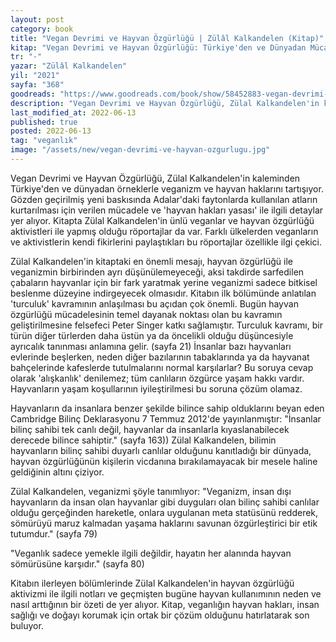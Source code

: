 ```yaml
---
layout: post
category: book
title: "Vegan Devrimi ve Hayvan Özgürlüğü | Zülâl Kalkandelen (Kitap)"
kitap: "Vegan Devrimi ve Hayvan Özgürlüğü: Türkiye'den ve Dünyadan Mücadele Örnekleriyle"
tr: "-"
yazar: "Zülâl Kalkandelen"
yil: "2021"
sayfa: "368"
goodreads: "https://www.goodreads.com/book/show/58452883-vegan-devrimi-ve-hayvan-zg-rl"
description: "Vegan Devrimi ve Hayvan Özgürlüğü, Zülal Kalkandelen'in kaleminden Türkiye'den ve dünyadan örneklerle veganizm ve hayvan haklarını tartışıyor."
last_modified_at: 2022-06-13
published: true
posted: 2022-06-13
tag: "veganlık"
image: "/assets/new/vegan-devrimi-ve-hayvan-ozgurlugu.jpg"
---
```


Vegan Devrimi ve Hayvan Özgürlüğü, Zülal Kalkandelen'in kaleminden Türkiye'den ve dünyadan örneklerle veganizm ve hayvan haklarını tartışıyor. Gözden geçirilmiş yeni baskısında Adalar'daki faytonlarda kullanılan atların kurtarılması için verilen mücadele ve 'hayvan hakları yasası' ile ilgili detaylar yer alıyor. Kitapta Zülal Kalkandelen'in ünlü veganlar ve hayvan özgürlüğü aktivistleri ile yapmış olduğu röportajlar da var. Farklı ülkelerden veganların ve aktivistlerin kendi fikirlerini paylaştıkları bu röportajlar özellikle ilgi çekici.

Zülal Kalkandelen'in kitaptaki en önemli mesajı, hayvan özgürlüğü ile veganizmin birbirinden ayrı düşünülemeyeceği, aksi takdirde sarfedilen çabaların hayvanlar için bir fark yaratmak yerine veganizmi sadece bitkisel beslenme düzeyine indirgeyecek olmasıdır. Kitabın ilk bölümünde anlatılan 'turculuk' kavramının anlaşılması bu açıdan çok önemli. Bugün hayvan özgürlüğü mücadelesinin temel dayanak noktası olan bu kavramın geliştirilmesine felsefeci Peter Singer katkı sağlamıştır. Turculuk kavramı, bir türün diğer türlerden daha üstün ya da öncelikli olduğu düşüncesiyle ayrıcalık tanınması anlamına gelir. (sayfa 21) İnsanlar bazı hayvanları evlerinde beşlerken, neden diğer bazılarının tabaklarında ya da hayvanat bahçelerinde kafeslerde tutulmalarını normal karşılarlar? Bu soruya cevap olarak 'alışkanlık' denilemez; tüm canlıların özgürce yaşam hakkı vardır. Hayvanların yaşam koşullarının iyileştirilmesi bu soruna çözüm olamaz.

Hayvanların da insanlara benzer şekilde bilince sahip olduklarını beyan eden Cambridge Bilinç Deklarasyonu 7 Temmuz 2012'de yayınlanmıştır: "İnsanlar bilinç sahibi tek canlı değil, hayvanlar da insanlarla kıyaslanabilecek derecede bilince sahiptir." (sayfa 163)) Zülal Kalkandelen, bilimin hayvanların bilinç sahibi duyarlı canlılar olduğunu kanıtladığı bir dünyada, hayvan özgürlüğünün kişilerin vicdanına bırakılamayacak bir mesele haline geldiğinin altını çiziyor.

Zülal Kalkandelen, veganizmi şöyle tanımlıyor:
"Veganizm, insan dışı hayvanların da insan olan hayvanlar gibi duyguları olan bilinç sahibi canlılar olduğu gerçeğinden hareketle, onlara uygulanan meta statüsünü redderek, sömürüyü maruz kalmadan yaşama haklarını savunan özgürleştirici bir etik tutumdur." (sayfa 79)

"Veganlık sadece yemekle ilgili değildir, hayatın her alanında hayvan sömürüsüne karşıdır." (sayfa 80)

Kitabın ilerleyen bölümlerinde Zülal Kalkandelen'in hayvan özgürlüğü aktivizmi ile ilgili notları ve geçmişten bugüne hayvan kullanımının neden ve nasıl arttığının bir özeti de yer alıyor. Kitap, veganlığın hayvan hakları, insan sağlığı ve doğayı korumak için ortak bir çözüm olduğunu hatırlatarak son buluyor.
